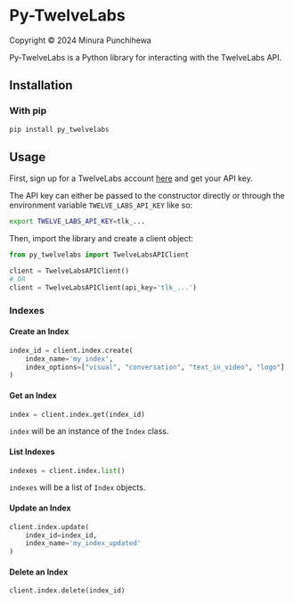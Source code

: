 # Py-TwelveLabs
Copyright © 2024 Minura Punchihewa

Py-TwelveLabs is a Python library for interacting with the TwelveLabs API.

## Installation
### With pip
```bash
pip install py_twelvelabs
```

## Usage

First, sign up for a TwelveLabs account [here](https://playground.twelvelabs.io/signup) and get your API key.

The API key can either be passed to the constructor directly or through the environment variable `TWELVE_LABS_API_KEY` like so:
```bash
export TWELVE_LABS_API_KEY=tlk_...
```

Then, import the library and create a client object:
```python
from py_twelvelabs import TwelveLabsAPIClient

client = TwelveLabsAPIClient()
# OR
client = TwelveLabsAPIClient(api_key='tlk_...')
```

### Indexes

#### Create an Index
```python
index_id = client.index.create(
    index_name='my_index',
    index_options=["visual", "conversation", "text_in_video", "logo"]
)
```

#### Get an Index
```python
index = client.index.get(index_id)
```

`index` will be an instance of the `Index` class.

#### List Indexes
```python
indexes = client.index.list()
```

`indexes` will be a list of `Index` objects.

#### Update an Index
```python
client.index.update(
    index_id=index_id,
    index_name='my_index_updated'
)
```

#### Delete an Index
```python
client.index.delete(index_id)
```

